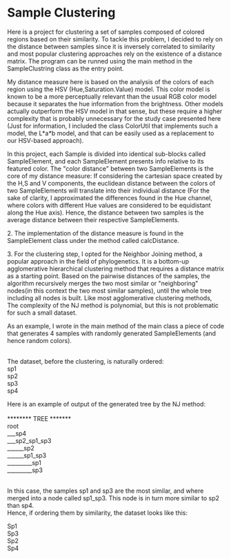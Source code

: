 <h1>Sample Clustering</h1>

<p>Here is a project for clustering a set of samples composed of colored regions based on their similarity.
To tackle this problem, I decided to rely on the distance between samples since it is inversely correlated to similarity and
 most popular clustering approaches rely on the existence of a distance matrix.
 The program can be runned using the main method in the SampleClustring class as the entry point.</p>
 
<p> My distance measure here is based on the analysis of the colors of each region using the HSV (Hue,Saturation.Value) model. This color model is 
known to be a more perceptually relevant than the usual RGB color model because it separates the hue information from the brightness.
Other models actually outperform the HSV model in that sense, but these require a higher complexity that is probably unnecessary for the study case presented here
(Just for information, I included the class ColorUtil that implements such a model, the L*a*b model, and that can be easily used as a replacement to our HSV-based approach).</p>

In this project, each Sample is divided into identical sub-blocks called SampleElement, and each SampleElement presents info relative to its featured color. 
The "color distance" between two SampleElements is the core of my distance measure: If considering the cartesian space created by the H,S and V components, 
the euclidean distance between the colors of two SampleElements will translate into their individual distance (For the sake of clarity, I approximated the 
differences found in the Hue channel, where colors with different Hue values are considered to be equidistant along the Hue axis).
Hence, the distance between two samples is the average distance between their respective SampleElements.
<p>
2. The implementation of the distance measure is found in the SampleElement class under the method called calcDistance. 
</p>
<p>
3. For the clustering step, I opted for the Neighbor Joining method, a popular approach in the field of phylogenetics. It is a bottom-up agglomerative hierarchical clustering method that requires a distance matrix as a starting point. Based on the pairwise distances of the samples, the algorithm recursively merges the two most similar or "neighboring" nodes(in this context the two most similar samples),
until the whole tree including all nodes is built.
Like most agglomerative clustering methods, The complexity of the NJ method is polynomial, but this is not problematic for such a small dataset. 
</p>
<p>
As an example, I wrote in the main method of the main class a piece of code that generates 4 samples with randomly generated SampleElements (and hence random colors).</p>
<br/>
The dataset, before the clustering, is naturally ordered:<br/>
sp1<br/>
sp2<br/>
sp3<br/>
sp4<br/>

Here is an example of output of the generated tree by the NJ method:<br/>
<br/>
******** TREE *******<br/>
root<br/>
___sp4<br/>
___sp2_sp1_sp3<br/>
______sp2<br/>
______sp1_sp3<br/>
_________sp1<br/>
_________sp3<br/>
<br/>
<p>In this case, the samples sp1 and sp3 are the most similar, and where merged into a node called sp1_sp3. This node is in turn more similar to sp2 than sp4.<br/>
Hence, if ordering them by similarity, the dataset looks like this:</P>
Sp1<br/>
Sp3<br/>
Sp2<br/>
Sp4<br/>



